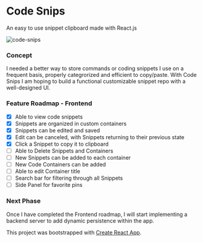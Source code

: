 
# Code Snips

An easy to use snippet clipboard made with React.js

![code-snips](https://i.imgur.com/jlJvLN8.png)

### Concept
I needed a better way to store commands or coding snippets I use on a frequent basis, properly categrorized and efficient to copy/paste. With Code Snips I am hoping to build a functional customizable snippet repo with a well-designed UI.

### Feature Roadmap - Frontend
- [x] Able to view code snippets
- [x] Snippets are organized in custom containers
- [x] Snippets can be edited and saved
- [x] Edit can be canceled, with Snippets returning to their previous state
- [x] Click a Snippet to copy it to clipboard
- [ ] Able to Delete Snippets and Containers
- [ ] New Snippets can be added to each container
- [ ] New Code Containers can be added
- [ ] Able to edit Container title
- [ ] Search bar for filtering through all Snippets
- [ ] Side Panel for favorite pins

### Next Phase
Once I have completed the Frontend roadmap, I will start implementing a backend server to add dynamic persistence within the app.



This project was bootstrapped with [Create React App](https://github.com/facebook/create-react-app).

